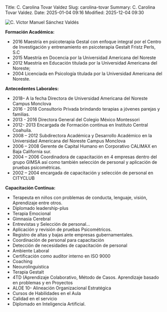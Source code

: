 Title: C. Carolina Tovar Valdez
Slug: carolina-tovar
Summary: C. Carolina Tovar Valdez.
Date: 2025-01-04 09:16
Modified: 2025-12-04 09:30


![C. Víctor Manuel Sánchez Valdés](carolina-tovar.png)

**Formación Académica:**

* 2016 Maestría en psicoterapia Gestal con enfoque integral por el Centro de Investigación y entrenamiento en psicoterapia Gestalt Fristz Perls, S.C
* 2015 Maestría en Docencia por la Universidad Americana del Noreste
* 2012 Maestría en Educación titulada por la Universidad Americana del Noreste;
* 2004 Licenciada en Psicología titulada por la Universidad Americana del Noreste.

**Antecedentes Laborales:**

* 2018– A la fecha Directora de Universidad Americana del Noreste Campus Monclova
* 2016 - 2018 Consultorio Privada brindando terapias a jóvenes parejas y familias.
* 2013 - 2016 Directora General del Colegio México Montessori
* 2012- 2013 Encargada de Formación continua en Instituto Central Coahuila.
* 2008 – 2012 Subdirectora Académica y Desarrollo Académico en la Universidad Americana del Noreste Campus Monclova
* 2006 – 2008 Gerente de Capital Humano en Corporativo CALIMAX en Baja California sur.
* 2004 – 2006 Coordinadora de capacitación en 4 empresas dentro del grupo GIMSA así como también selección de personal y aplicación de pruebas psicométricas.
* 2002 – 2004 encargada de capacitación y selección de personal en CITYCLUB

**Capacitación Continua:**

* Terapeuta en niños con problemas de conducta, lenguaje, visión, Aprendizaje entre otros.
* Diplomado leadership-plus
* Terapia Emocional
* Gimnasia Cerebral
* Entrevistas y Selección de personal...
* Aplicación y revisión de pruebas Psicométricos.
* Registro de altas y bajas ante empresas gubernamentales.
* Coordinación de personal para capacitación
* Detección de necesidades de capacitación de personal
* Ambiente Laboral
* Certificación como auditor interno en ISO 9000
* Coaching
* Neourolinguistica
* Terapia Gestalt
* 4TD (Aprendizaje Colaborativo, Método de Casos. Aprendizaje basado en problemas y en Proyectos
* ALOE 10- Alineación Organizacional Estratégica
* Cursos de Habilidades en el Aula
* Calidad en el servicio
* Diplomado en Inteligencia Artificial.